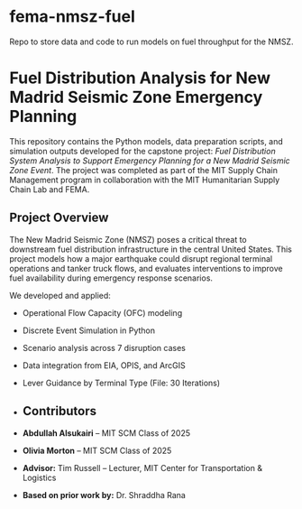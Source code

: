 # fema-nmsz-fuel
Repo to store data and code to run models on fuel throughput for the NMSZ.

# Fuel Distribution Analysis for New Madrid Seismic Zone Emergency Planning

This repository contains the Python models, data preparation scripts, and simulation outputs developed for the capstone project: *Fuel Distribution System Analysis to Support Emergency Planning for a New Madrid Seismic Zone Event*. The project was completed as part of the MIT Supply Chain Management program in collaboration with the MIT Humanitarian Supply Chain Lab and FEMA.

## Project Overview

The New Madrid Seismic Zone (NMSZ) poses a critical threat to downstream fuel distribution infrastructure in the central United States. This project models how a major earthquake could disrupt regional terminal operations and tanker truck flows, and evaluates interventions to improve fuel availability during emergency response scenarios.

We developed and applied:
- Operational Flow Capacity (OFC) modeling
- Discrete Event Simulation in Python
- Scenario analysis across 7 disruption cases
- Data integration from EIA, OPIS, and ArcGIS
- Lever Guidance by Terminal Type (File: 30 Iterations)

- ## Contributors

- **Abdullah Alsukairi** – MIT SCM Class of 2025  
- **Olivia Morton** – MIT SCM Class of 2025  
- **Advisor:** Tim Russell – Lecturer, MIT Center for Transportation & Logistics  
- **Based on prior work by:** Dr. Shraddha Rana 
